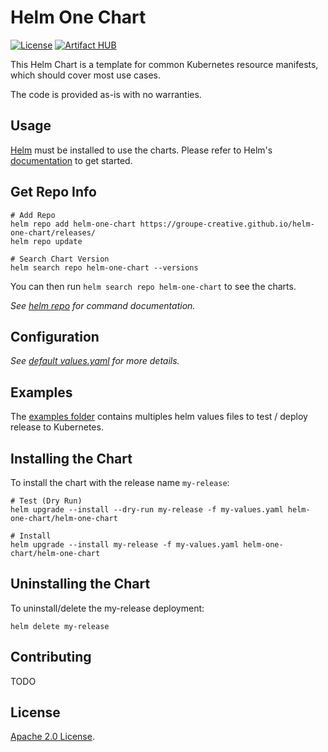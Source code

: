 # Helm One Chart

[![License](https://img.shields.io/badge/License-Apache%202.0-blue.svg)](https://opensource.org/licenses/Apache-2.0)
[![Artifact HUB](https://img.shields.io/endpoint?url=https://artifacthub.io/badge/repository/helm-one-chart)](https://artifacthub.io/packages/search?repo=helm-one-chart)

This Helm Chart is a template for common Kubernetes resource manifests, which should cover most use cases.

The code is provided as-is with no warranties.

## Usage

[Helm](https://helm.sh) must be installed to use the charts.
Please refer to Helm's [documentation](https://helm.sh/docs/) to get started.

## Get Repo Info

```console
# Add Repo
helm repo add helm-one-chart https://groupe-creative.github.io/helm-one-chart/releases/
helm repo update

# Search Chart Version
helm search repo helm-one-chart --versions
```

You can then run `helm search repo helm-one-chart` to see the charts.

_See [helm repo](https://helm.sh/docs/helm/helm_repo/) for command documentation._


## Configuration

_See [default values.yaml](https://github.com/groupe-creative/helm-one-chart/blob/main/helm/values.yaml) for more details._

## Examples

The [examples folder](https://github.com/groupe-creative/helm-one-chart/blob/main/examples/) contains multiples helm values files to test / deploy release to Kubernetes.

## Installing the Chart

To install the chart with the release name `my-release`:

```console
# Test (Dry Run)
helm upgrade --install --dry-run my-release -f my-values.yaml helm-one-chart/helm-one-chart

# Install
helm upgrade --install my-release -f my-values.yaml helm-one-chart/helm-one-chart
```

## Uninstalling the Chart

To uninstall/delete the my-release deployment:

```console
helm delete my-release
```

## Contributing

TODO

## License

<!-- Keep full URL links to repo files because this README syncs from main to gh-pages.  -->
[Apache 2.0 License](https://github.com/groupe-creative/helm-one-chart/blob/main/LICENSE).